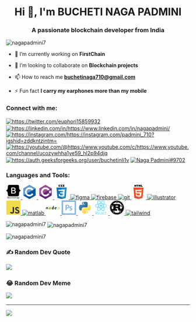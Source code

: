 <h1 align="center">Hi 👋, I'm BUCHETI NAGA PADMINI</h1>
<h3 align="center">A passionate blockchain developer from India</h3>

<p align="left"> <img src="https://komarev.com/ghpvc/?username=nagapadmini7&label=Profile%20views&color=0e75b6&style=flat" alt="nagapadmini7" /> </p>





- 🔭 I’m currently working on **FirstChain**

- 👯 I’m looking to collaborate on **Blockchain projects**

- 📫 How to reach me **buchetinaga710@gmail.com**

- ⚡ Fun fact **I carry my earphones more than my mobile**

<h3 align="left">Connect with me:</h3>
<p align="left">
<a href="https://twitter.com/euphori15859932?t=0Ifa9j2nh2TzHbMtcpP6xQ&s=09" target="blank"><img align="center" src="https://raw.githubusercontent.com/rahuldkjain/github-profile-readme-generator/master/src/images/icons/Social/twitter.svg" alt="https://twitter.com/euphori15859932" height="30" width="40" /></a>
<a href="https://linkedin.com/in/https://linkedin.com/in/https://www.linkedin.com/in/nagapadmini/" target="blank"><img align="center" src="https://raw.githubusercontent.com/rahuldkjain/github-profile-readme-generator/master/src/images/icons/Social/linked-in-alt.svg" alt="https://linkedin.com/in/https://www.linkedin.com/in/nagapadmini/" height="30" width="40" /></a>
<a href="https://instagram.com/https://instagram.com/https://instagram.com/padmini_710?igshid=zddkntzintm=" target="blank"><img align="center" src="https://raw.githubusercontent.com/rahuldkjain/github-profile-readme-generator/master/src/images/icons/Social/instagram.svg" alt="https://instagram.com/https://instagram.com/padmini_710?igshid=zddkntzintm=" height="30" width="40" /></a>
<a href="https://www.youtube.com/c/https://youtube.com/@https://www.youtube.com/c/https://www.youtube.com/channel/ucozywhha1ye59_hl2p94djq" target="blank"><img align="center" src="https://raw.githubusercontent.com/rahuldkjain/github-profile-readme-generator/master/src/images/icons/Social/youtube.svg" alt="https://youtube.com/@https://www.youtube.com/c/https://www.youtube.com/channel/ucozywhha1ye59_hl2p94djq" height="30" width="40" /></a>
<a href="https://auth.geeksforgeeks.org/user/https://auth.geeksforgeeks.org/user/buchetinli1v" target="blank"><img align="center" src="https://raw.githubusercontent.com/rahuldkjain/github-profile-readme-generator/master/src/images/icons/Social/geeks-for-geeks.svg" alt="https://auth.geeksforgeeks.org/user/buchetinli1v" height="30" width="40" /></a>
<a href="https://discord.gg/Naga Padmini#9702" target="blank"><img align="center" src="https://raw.githubusercontent.com/rahuldkjain/github-profile-readme-generator/master/src/images/icons/Social/discord.svg" alt="Naga Padmini#9702" height="30" width="40" /></a>
</p>

<h3 align="left">Languages and Tools:</h3>
<p align="left"> <a href="https://getbootstrap.com" target="_blank" rel="noreferrer"> <img src="https://raw.githubusercontent.com/devicons/devicon/master/icons/bootstrap/bootstrap-plain-wordmark.svg" alt="bootstrap" width="40" height="40"/> </a> <a href="https://www.cprogramming.com/" target="_blank" rel="noreferrer"> <img src="https://raw.githubusercontent.com/devicons/devicon/master/icons/c/c-original.svg" alt="c" width="40" height="40"/> </a> <a href="https://www.w3schools.com/cs/" target="_blank" rel="noreferrer"> <img src="https://raw.githubusercontent.com/devicons/devicon/master/icons/csharp/csharp-original.svg" alt="csharp" width="40" height="40"/> </a> <a href="https://www.w3schools.com/css/" target="_blank" rel="noreferrer"> <img src="https://raw.githubusercontent.com/devicons/devicon/master/icons/css3/css3-original-wordmark.svg" alt="css3" width="40" height="40"/> </a> <a href="https://www.figma.com/" target="_blank" rel="noreferrer"> <img src="https://www.vectorlogo.zone/logos/figma/figma-icon.svg" alt="figma" width="40" height="40"/> </a> <a href="https://firebase.google.com/" target="_blank" rel="noreferrer"> <img src="https://www.vectorlogo.zone/logos/firebase/firebase-icon.svg" alt="firebase" width="40" height="40"/> </a> <a href="https://git-scm.com/" target="_blank" rel="noreferrer"> <img src="https://www.vectorlogo.zone/logos/git-scm/git-scm-icon.svg" alt="git" width="40" height="40"/> </a> <a href="https://www.w3.org/html/" target="_blank" rel="noreferrer"> <img src="https://raw.githubusercontent.com/devicons/devicon/master/icons/html5/html5-original-wordmark.svg" alt="html5" width="40" height="40"/> </a> <a href="https://www.adobe.com/in/products/illustrator.html" target="_blank" rel="noreferrer"> <img src="https://www.vectorlogo.zone/logos/adobe_illustrator/adobe_illustrator-icon.svg" alt="illustrator" width="40" height="40"/> </a> <a href="https://developer.mozilla.org/en-US/docs/Web/JavaScript" target="_blank" rel="noreferrer"> <img src="https://raw.githubusercontent.com/devicons/devicon/master/icons/javascript/javascript-original.svg" alt="javascript" width="40" height="40"/> </a> <a href="https://www.mathworks.com/" target="_blank" rel="noreferrer"> <img src="https://upload.wikimedia.org/wikipedia/commons/2/21/Matlab_Logo.png" alt="matlab" width="40" height="40"/> </a> <a href="https://nodejs.org" target="_blank" rel="noreferrer"> <img src="https://raw.githubusercontent.com/devicons/devicon/master/icons/nodejs/nodejs-original-wordmark.svg" alt="nodejs" width="40" height="40"/> </a> <a href="https://www.photoshop.com/en" target="_blank" rel="noreferrer"> <img src="https://raw.githubusercontent.com/devicons/devicon/master/icons/photoshop/photoshop-line.svg" alt="photoshop" width="40" height="40"/> </a> <a href="https://www.python.org" target="_blank" rel="noreferrer"> <img src="https://raw.githubusercontent.com/devicons/devicon/master/icons/python/python-original.svg" alt="python" width="40" height="40"/> </a> <a href="https://reactjs.org/" target="_blank" rel="noreferrer"> <img src="https://raw.githubusercontent.com/devicons/devicon/master/icons/react/react-original-wordmark.svg" alt="react" width="40" height="40"/> </a> <a href="https://www.rust-lang.org" target="_blank" rel="noreferrer"> <img src="https://raw.githubusercontent.com/devicons/devicon/master/icons/rust/rust-plain.svg" alt="rust" width="40" height="40"/> </a> <a href="https://tailwindcss.com/" target="_blank" rel="noreferrer"> <img src="https://www.vectorlogo.zone/logos/tailwindcss/tailwindcss-icon.svg" alt="tailwind" width="40" height="40"/> </a> </p>

<p><img align="left" src="https://github-readme-stats.vercel.app/api/top-langs?username=nagapadmini7&show_icons=true&locale=en&layout=compact" alt="nagapadmini7" /></p>

<p>&nbsp;<img align="center" src="https://github-readme-stats.vercel.app/api?username=nagapadmini7&show_icons=true&locale=en" alt="nagapadmini7" /></p>

<p><img align="center" src="https://github-readme-streak-stats.herokuapp.com/?user=nagapadmini7&" alt="nagapadmini7" /></p>


### ✍️ Random Dev Quote
![](https://quotes-github-readme.vercel.app/api?type=vetical&theme=radical)

### 😂 Random Dev Meme
<img src="https://rm.up.railway.app/" width="512px"/>

---
[![](https://visitcount.itsvg.in/api?id=Nagapadmini7&icon=4&color=6)](https://visitcount.itsvg.in)

<!-- Proudly created with GPRM ( https://gprm.itsvg.in ) -->
